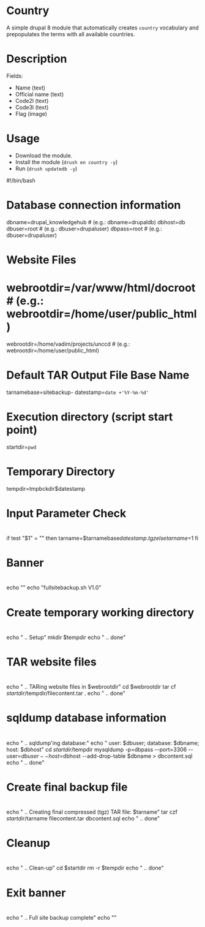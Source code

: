 # Country

A simple drupal 8 module that automatically creates `country` vocabulary and prepopulates the terms with all available countries.

# Description

Fields:
- Name (text)
- Official name (text)
- Code2l (text)
- Code3l (text)
- Flag (image)

# Usage

- Download the module.
- Install the module (`drush en country -y`)
- Run (`drush updatedb -y`)


#!/bin/bash
# Database connection information
  dbname=drupal_knowledgehub     # (e.g.: dbname=drupaldb)
  dbhost=db
  dbuser=root # (e.g.: dbuser=drupaluser)
  dbpass=root # (e.g.: dbuser=drupaluser)

# Website Files
#  webrootdir=/var/www/html/docroot  # (e.g.: webrootdir=/home/user/public_html)
  webrootdir=/home/vadim/projects/unccd  # (e.g.: webrootdir=/home/user/public_html)

# Default TAR Output File Base Name
  tarnamebase=sitebackup-
  datestamp=`date +'%Y-%m-%d'`

# Execution directory (script start point)
  startdir=`pwd`

# Temporary Directory
  tempdir=tmpbckdir$datestamp

#
# Input Parameter Check
#

if test "$1" = ""
  then
    tarname=$tarnamebase$datestamp.tgz
  else
    tarname=$1
fi


#
# Banner
#
echo ""
echo "fullsitebackup.sh V1.0"

#
# Create temporary working directory
#
echo " .. Setup"
mkdir $tempdir
echo " .. done"

#
# TAR website files
#
echo " .. TARing website files in $webrootdir"
cd $webrootdir
tar cf $startdir/$tempdir/filecontent.tar .
echo " .. done"

#
# sqldump database information
#
echo " .. sqldump'ing database:"
echo "    user: $dbuser; database: $dbname; host: $dbhost"
cd $startdir/$tempdir
mysqldump -p=dbpass --port=3306 --user=$dbuser --host=$dbhost --add-drop-table $dbname > dbcontent.sql
echo " .. done"

#
# Create final backup file
#
echo " .. Creating final compressed (tgz) TAR file: $tarname"
tar czf $startdir/$tarname filecontent.tar dbcontent.sql
echo " .. done"

#
# Cleanup
#
echo " .. Clean-up"
cd $startdir
rm -r $tempdir
echo " .. done"


#
# Exit banner
#
echo " .. Full site backup complete"
echo ""

